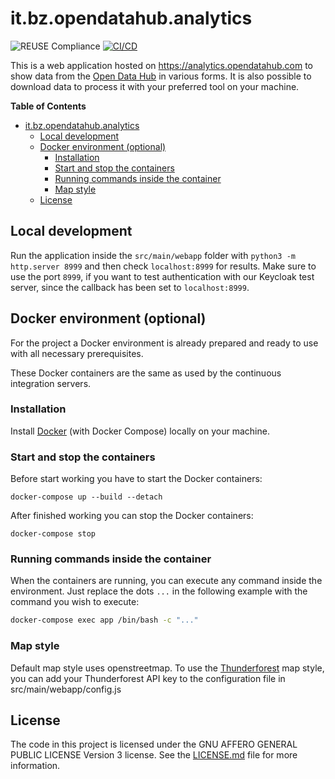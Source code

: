 <!--
SPDX-FileCopyrightText: NOI Techpark <digital@noi.bz.it>

SPDX-License-Identifier: CC0-1.0
-->

# it.bz.opendatahub.analytics

![REUSE Compliance](https://github.com/noi-techpark/it.bz.opendatahub.analytics/actions/workflows/reuse.yml/badge.svg)
[![CI/CD](https://github.com/noi-techpark/it.bz.opendatahub.analytics/actions/workflows/main.yml/badge.svg)](https://github.com/noi-techpark/it.bz.opendatahub.analytics/actions/workflows/main.yml)

This is a web application hosted on https://analytics.opendatahub.com to show
data from the [Open Data Hub](https://opendatahub.com) in various forms. It is
also possible to download data to process it with your preferred tool on your
machine.

<!-- START doctoc generated TOC please keep comment here to allow auto update -->
<!-- DON'T EDIT THIS SECTION, INSTEAD RE-RUN doctoc TO UPDATE -->
**Table of Contents** 

- [it.bz.opendatahub.analytics](#itbzopendatahubanalytics)
  - [Local development](#local-development)
  - [Docker environment (optional)](#docker-environment-optional)
    - [Installation](#installation)
    - [Start and stop the containers](#start-and-stop-the-containers)
    - [Running commands inside the container](#running-commands-inside-the-container)
    - [Map style](#map-style)
  - [License](#license)

<!-- END doctoc generated TOC please keep comment here to allow auto update -->

## Local development

Run the application inside the `src/main/webapp` folder with `python3 -m
http.server 8999` and then check `localhost:8999` for results. Make sure to use
the port `8999`, if you want to test authentication with our Keycloak test
server, since the callback has been set to `localhost:8999`.

## Docker environment (optional)

For the project a Docker environment is already prepared and ready to use with all necessary prerequisites.

These Docker containers are the same as used by the continuous integration servers.

### Installation

Install [Docker](https://docs.docker.com/install/) (with Docker Compose) locally on your machine.

### Start and stop the containers

Before start working you have to start the Docker containers:

```
docker-compose up --build --detach
```

After finished working you can stop the Docker containers:

```
docker-compose stop
```

### Running commands inside the container

When the containers are running, you can execute any command inside the
environment. Just replace the dots `...` in the following example with the
command you wish to execute:

```bash
docker-compose exec app /bin/bash -c "..."
```

### Map style
Default map style uses openstreetmap. To use the
[Thunderforest](https://www.thunderforest.com) map style, you can add your
Thunderforest API key to the configuration file in src/main/webapp/config.js

## License

The code in this project is licensed under the GNU AFFERO GENERAL PUBLIC LICENSE
Version 3 license. See the [LICENSE.md](LICENSE.md) file for more information.
